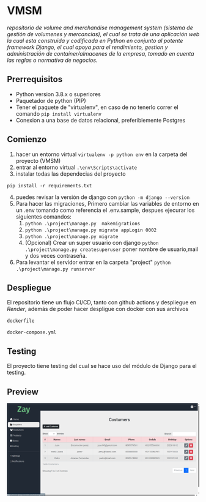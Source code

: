 # VMSM

_repositorio de volume and merchandise management system  (sistema de gestión de volumenes y mercancias), el cual se trata de una aplicación web la cual esta construida y codificada en Python en conjunto al potente framework Django, el cual apoya para el rendimiento, gestion y administración de container/almacenes de la empresa, tomado en cuenta las reglas o normativa de negocios._

## Prerrequisitos

- Python version 3.8.x o superiores
- Paquetador de python (PIP)
- Tener el paquete de "virtualenv", en caso de no tenerlo correr el comando `pip install virtualenv`
- Conexion a una base de datos relacional, preferiblemente Postgres

## Comienzo

1. hacer un entorno virtual `virtualenv -p python env` en la carpeta del proyecto (VMSM)
2. entrar al entorno virtual `.\env\Scripts\activate`
3. instalar todas las dependecias del proyecto 
```
pip install -r requirements.txt
```
4. puedes revisar la versión de django con `python -m django --version`
5. Para hacer las migraciones, Primero cambiar las variables de entorno en un .env tomando como referencia el .env.sample, despues ejecurar los siguientes comandos:
    1. `python .\project\manage.py  makemigrations` 
    2. `python .\project\manage.py migrate appLogin 0002`
    3. `python .\project\manage.py migrate`
    4. (Opcional) Crear un super usuario con django `python .\project\manage.py createsuperuser` poner nombre de usuario,mail y dos veces contraseña.
6. Para levantar el servidor entrar en la carpeta "project" `python .\project\manage.py runserver`

## Despliegue

El repositorio tiene un flujo CI/CD, tanto con github actions y despliegue en _Render_, además de poder hacer despligue con docker con sus archivos 
```
dockerfile
```
```
docker-compose.yml
```

## Testing

El proyecto tiene testing del cual se hace uso del módulo de Django para el testing.

## Preview

![Ejemplo de aplicación en uso](https://github.com/wagnermorillo/VMSM/blob/main/screenshot.png)


